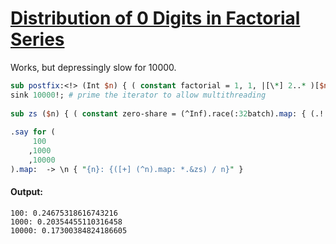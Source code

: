 [1]: https://rosettacode.org/wiki/Distribution_of_0_Digits_in_Factorial_Series

# [Distribution of 0 Digits in Factorial Series][1]

Works, but depressingly slow for 10000.

```perl
sub postfix:<!> (Int $n) { ( constant factorial = 1, 1, |[\*] 2..* )[$n] }
sink 10000!; # prime the iterator to allow multithreading
 
sub zs ($n) { ( constant zero-share = (^Inf).race(:32batch).map: { (.!.comb.Bag){'0'} / .!.chars } )[$n+1] }
 
.say for (
     100
    ,1000
    ,10000
).map:  -> \n { "{n}: {([+] (^n).map: *.&zs) / n}" }
```

#### Output:
```
100: 0.24675318616743216
1000: 0.20354455110316458
10000: 0.17300384824186605
```
